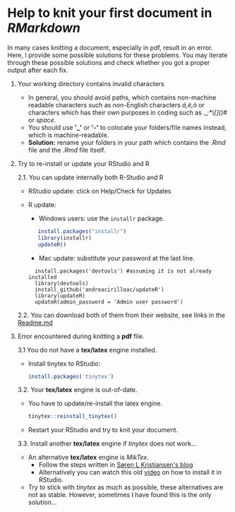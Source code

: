 # Help to knit your first document in *RMarkdown*

In many cases knitting a document, especially in pdf, result in an error. Here, I provide some possible solutions for these problems.
You may iterate through these possible solutions and check whether you got a proper output after each fix.

1. Your working directory contains invalid characters
    - In general, you should avoid paths, which contains non-machine readable characters such as non-English characters *á,ë,ö* or characters which has their own purposes in coding such as *.,;\*\\\[\]\(\)\#* or *space*.
    - You should use **'_'** or **'-'** to colocate your folders/file names instead, which is machine-readable.
    - **Solution:** rename your folders in your path which contains the *.Rmd* file and the *.Rmd* file itself.

2. Try to re-install or update your RStudio and R

    2.1. You can update internally both R-Studio and R
      - RStudio update: click on Help/Check for Updates
      - R update:
        * Windows users: use the `installr` package.

         ```r 
            install.packages("installr")
            library(installr)
            updateR()
         ```

        * Mac update: substitute your password at the last line.
               
        ```r,
          install.packages('devtools') #assuming it is not already installed
          library(devtools)
          install_github('andreacirilloac/updateR')
          library(updateR)
          updateR(admin_password = 'Admin user password')
        ```


    2.2. You can download both of them from their website, see links in the [Readme.md](https://github.com/regulyagoston/BA21_Coding/blob/main/README.md)
  
3. Error encountered during knitting a **pdf** file.

    3.1 You do not have a **tex/latex** engine installed.
      - Install tinytex to RStudio:
        ```r
        install.packages('tinytex')
        ```
    
    3.2. Your **tex/latex** engine is out-of-date.
      - You have to update/re-install the latex engine.
         
          ```r
          tinytex::reinstall_tinytex()
          ```
        
      - Restart your RStudio and try to knit your document.
        
    3.3. Install another **tex/latex** engine if *tinytex* does not work...
      - An alternative **tex/latex** engine is *MikTex*. 
          * Follow the steps written in [Søren L Kristiansen's blog](https://medium.com/@sorenlind/create-pdf-reports-using-r-r-markdown-latex-and-knitr-on-windows-10-952b0c48bfa9)
          * Alternatively you can watch this old [video](https://www.youtube.com/watch?v=k-xSGZ-RLBU&ab_channel=OutLieer) on how to install it in RStudio.
      - Try to stick with *tinytex* as much as possible, these alternatives are not as stable. However, sometimes I have found this is the only solution...
